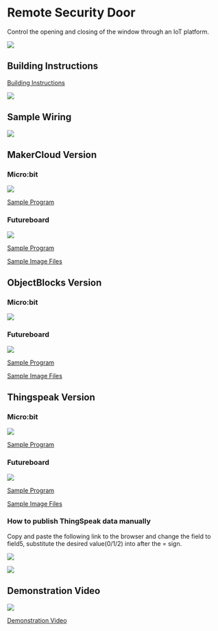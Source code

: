 # Remote Security Door

Control the opening and closing of the window through an IoT platform.

![](../images/door.jpg)

## Building Instructions

[Building Instructions](https://github.com/kittenbothk/kittenbothk-Eng/raw/master/Kits/smart_home_iot/images/stove.pdf)

![](../images/door_wire.png)

## Sample Wiring

![](../images/door_wire.png)

## MakerCloud Version

### Micro:bit

![](../images/door_code_mc_makercloud.png)

[Sample Program](https://makecode.microbit.org/_FT8d1A07q9Rf)

### Futureboard

![](../images/door_code_kb.png)

[Sample Program](https://github.com/kittenbothk/kittenbothk-Eng/raw/master/Kits/smart_home_iot/instructions/smartWindow_makercloud.sb3)

[Sample Image Files](https://github.com/kittenbothk/kittenbothk-Eng/raw/master/Kits/smart_home_iot/instructions/windowpic.rar)

## ObjectBlocks Version

### Micro:bit

![](../images/door_code_mc_objectblocks.png)

[](https://makecode.microbit.org/_em34bCh9aD37)

### Futureboard

![](../images/door_code_kb_objectblocks.png)

[Sample Program](https://github.com/kittenbothk/kittenbothk-Eng/raw/master/Kits/smart_home_iot/instructions/smartWindow_objectblocks.sb3)

[Sample Image Files](https://github.com/kittenbothk/kittenbothk-Eng/raw/master/Kits/smart_home_iot/instructions/windowpic.rar)

## Thingspeak Version

### Micro:bit

![](../images/door_code_mc_thingspeak.png)

[Sample Program](https://makecode.microbit.org/_f3w3Pj2wP12x)

### Futureboard

![](../images/door_code_kb_thingspeak.png)

[Sample Program](https://github.com/kittenbothk/kittenbothk/raw/master/Kits/smart_home_iot/instructions/smartWindow_thingspeak.sb3)

[Sample Image Files](https://github.com/kittenbothk/kittenbothk/raw/master/Kits/smart_home_iot/instructions/windowpic.rar)

### How to publish ThingSpeak data manually

Copy and paste the following link to the browser and change the field to field5, substitute the desired value(0/1/2) into after the = sign.

![](../images/thingspeak5.png)

![](../images/thingspeak6.png)

## Demonstration Video

[![](../images/door_video.png)](https://www.youtube.com/watch?v=nLj0LCgN1Uk)

[Demonstration Video](https://www.youtube.com/watch?v=nLj0LCgN1Uk)

